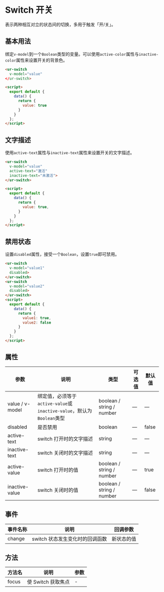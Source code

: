 # Switch 开关

表示两种相互对立的状态间的切换，多用于触发「开/关」。

## 基本用法

绑定`v-model`到一个`Boolean`类型的变量。可以使用`active-color`属性与`inactive-color`属性来设置开关的背景色。

```html
<ur-switch
  v-model="value"
</ur-switch>

<script>
  export default {
    data() {
      return {
        value: true
      }
    }
  };
</script>
```

## 文字描述

使用`active-text`属性与`inactive-text`属性来设置开关的文字描述。

```html
<ur-switch
  v-model="value"
  active-text="激活"
  inactive-text="未激活">
</ur-switch>

<script>
  export default {
    data() {
      return {
        value: true,
      }
    }
  };
</script>
```


## 禁用状态

设置`disabled`属性，接受一个`Boolean`，设置`true`即可禁用。


```html
<ur-switch
  v-model="value1"
  disabled>
</ur-switch>
<ur-switch
  v-model="value2"
  disabled>
</ur-switch>
<script>
  export default {
    data() {
      return {
        value1: true,
        value2: false
      }
    }
  };
</script>
```

## 属性

| 参数      | 说明    | 类型      | 可选值       | 默认值   |
|---------- |-------- |---------- |-------------  |-------- |
| value / v-model | 绑定值，必须等于`active-value`或`inactive-value`，默认为`Boolean`类型 | boolean / string / number | — | — |
| disabled  | 是否禁用    | boolean   | — | false   |
| active-text  | switch 打开时的文字描述    | string   | — | — |
| inactive-text  | switch 关闭时的文字描述    | string   | — | — |
| active-value  | switch 打开时的值    | boolean / string / number | — | true |
| inactive-value  | switch 关闭时的值    | boolean / string / number | — | false |

## 事件
| 事件名称      | 说明    | 回调参数      |
|---------- |-------- |---------- |
| change  | switch 状态发生变化时的回调函数    | 新状态的值 |

## 方法
| 方法名 | 说明 | 参数 |
| ---- | ---- | ---- |
| focus | 使 Switch 获取焦点 | - |
